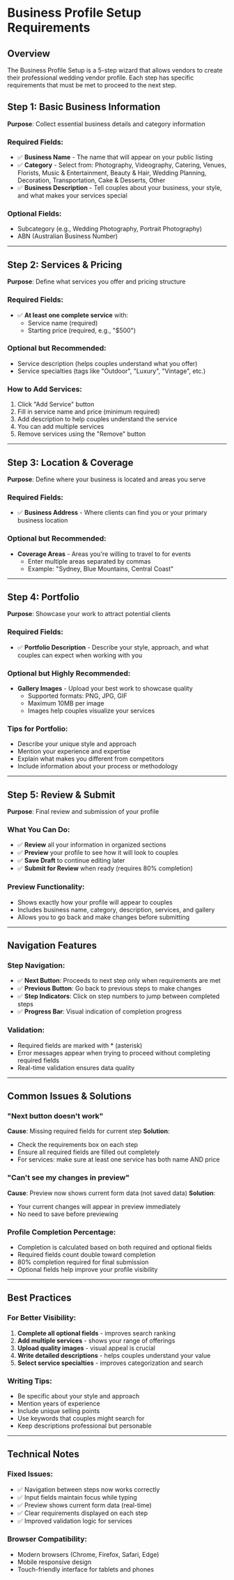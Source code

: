 # Business Profile Setup Requirements

## Overview
The Business Profile Setup is a 5-step wizard that allows vendors to create their professional wedding vendor profile. Each step has specific requirements that must be met to proceed to the next step.

## Step 1: Basic Business Information
**Purpose**: Collect essential business details and category information

### Required Fields:
- ✅ **Business Name** - The name that will appear on your public listing
- ✅ **Category** - Select from: Photography, Videography, Catering, Venues, Florists, Music & Entertainment, Beauty & Hair, Wedding Planning, Decoration, Transportation, Cake & Desserts, Other
- ✅ **Business Description** - Tell couples about your business, your style, and what makes your services special

### Optional Fields:
- Subcategory (e.g., Wedding Photography, Portrait Photography)
- ABN (Australian Business Number)

---

## Step 2: Services & Pricing
**Purpose**: Define what services you offer and pricing structure

### Required Fields:
- ✅ **At least one complete service** with:
  - Service name (required)
  - Starting price (required, e.g., "$500")

### Optional but Recommended:
- Service description (helps couples understand what you offer)
- Service specialties (tags like "Outdoor", "Luxury", "Vintage", etc.)

### How to Add Services:
1. Click "Add Service" button
2. Fill in service name and price (minimum required)
3. Add description to help couples understand the service
4. You can add multiple services
5. Remove services using the "Remove" button

---

## Step 3: Location & Coverage
**Purpose**: Define where your business is located and areas you serve

### Required Fields:
- ✅ **Business Address** - Where clients can find you or your primary business location

### Optional but Recommended:
- **Coverage Areas** - Areas you're willing to travel to for events
  - Enter multiple areas separated by commas
  - Example: "Sydney, Blue Mountains, Central Coast"

---

## Step 4: Portfolio
**Purpose**: Showcase your work to attract potential clients

### Required Fields:
- ✅ **Portfolio Description** - Describe your style, approach, and what couples can expect when working with you

### Optional but Highly Recommended:
- **Gallery Images** - Upload your best work to showcase quality
  - Supported formats: PNG, JPG, GIF
  - Maximum 10MB per image
  - Images help couples visualize your services

### Tips for Portfolio:
- Describe your unique style and approach
- Mention your experience and expertise
- Explain what makes you different from competitors
- Include information about your process or methodology

---

## Step 5: Review & Submit
**Purpose**: Final review and submission of your profile

### What You Can Do:
- ✅ **Review** all your information in organized sections
- ✅ **Preview** your profile to see how it will look to couples
- ✅ **Save Draft** to continue editing later
- ✅ **Submit for Review** when ready (requires 80% completion)

### Preview Functionality:
- Shows exactly how your profile will appear to couples
- Includes business name, category, description, services, and gallery
- Allows you to go back and make changes before submitting

---

## Navigation Features

### Step Navigation:
- ✅ **Next Button**: Proceeds to next step only when requirements are met
- ✅ **Previous Button**: Go back to previous steps to make changes
- ✅ **Step Indicators**: Click on step numbers to jump between completed steps
- ✅ **Progress Bar**: Visual indication of completion progress

### Validation:
- Required fields are marked with * (asterisk)
- Error messages appear when trying to proceed without completing required fields
- Real-time validation ensures data quality

---

## Common Issues & Solutions

### "Next button doesn't work"
**Cause**: Missing required fields for current step
**Solution**: 
- Check the requirements box on each step
- Ensure all required fields are filled out completely
- For services: make sure at least one service has both name AND price

### "Can't see my changes in preview"
**Cause**: Preview now shows current form data (not saved data)
**Solution**: 
- Your current changes will appear in preview immediately
- No need to save before previewing

### Profile Completion Percentage:
- Completion is calculated based on both required and optional fields
- Required fields count double toward completion
- 80% completion required for final submission
- Optional fields help improve your profile visibility

---

## Best Practices

### For Better Visibility:
1. **Complete all optional fields** - improves search ranking
2. **Add multiple services** - shows your range of offerings
3. **Upload quality images** - visual appeal is crucial
4. **Write detailed descriptions** - helps couples understand your value
5. **Select service specialties** - improves categorization and search

### Writing Tips:
- Be specific about your style and approach
- Mention years of experience
- Include unique selling points
- Use keywords that couples might search for
- Keep descriptions professional but personable

---

## Technical Notes

### Fixed Issues:
- ✅ Navigation between steps now works correctly
- ✅ Input fields maintain focus while typing
- ✅ Preview shows current form data (real-time)
- ✅ Clear requirements displayed on each step
- ✅ Improved validation logic for services

### Browser Compatibility:
- Modern browsers (Chrome, Firefox, Safari, Edge)
- Mobile responsive design
- Touch-friendly interface for tablets and phones